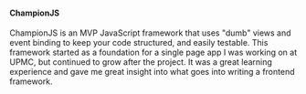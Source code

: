 #### ChampionJS

ChampionJS is an MVP JavaScript framework that uses "dumb" views and
event binding to keep your code structured, and easily testable. This
framework started as a foundation for a single page app I was working
on at UPMC, but continued to grow after the project. It was a great
learning experience and gave me great insight into what goes into
writing a frontend framework.
